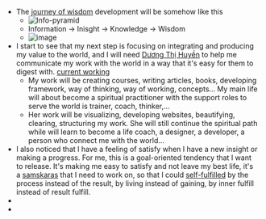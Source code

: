 - The [journey of wisdom](<journey of wisdom.md>) development will be somehow like this
    - ![Info-pyramid](https://forum.obsidian.md/uploads/default/original/2X/f/fc9fd08e9f2c29e537b8ce41dcbf4fa16b08fffa.png)
    - Information -> Inisght -> Knowledge -> Wisdom
    - ![image](https://forum.obsidian.md/uploads/default/original/2X/6/6319a25e71dedae4e55fb15e7f98d682da9312d9.jpeg)
- I start to see that my next step is focusing on integrating and producing my value to the world, and I will need [Dương Thị Huyền](<Dương Thị Huyền.md>) to help me communicate my work with the world in a way that it's easy for them to digest with. [current working](<current working.md>)
    - My work will be creating courses, writing articles, books, developing framework, way of thinking, way of working, concepts... My main life will about become a spiritual practitioner with the support roles to serve the world is trainer, coach, thinker,...
    - Her work will be visualizing, developing websites, beautifying, clearing, structuring my work. She will still continue the spiritual path while will learn to become a life coach, a designer, a developer, a person who connect me with the world...
- I also noticed that I have a feeling of satisfy when I have a new insight or making a progress. For me, this is a goal-oriented tendency that I want to release. It's making me easy to satisfy and not leave my best life, it's a [samskaras](<samskaras.md>) that I need to work on, so that I could [self-fulfilled](<self-fulfilled.md>) by the process instead of the result, by living instead of gaining, by inner fulfill instead of result fulfill.
- 
- 
